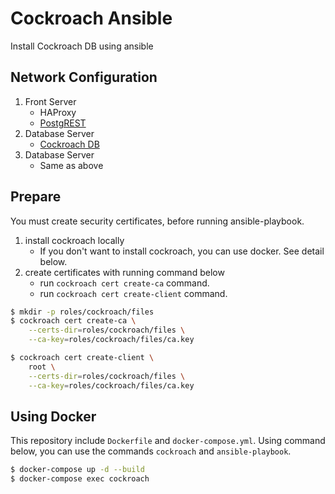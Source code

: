 # Cockroach Ansible

Install Cockroach DB using ansible


## Network Configuration

1. Front Server
    - HAProxy
    - [PostgREST](http://postgrest.org/en/v5.1/index.html)
1. Database Server
    - [Cockroach DB](https://www.cockroachlabs.com/)
1. Database Server
    * Same as above

## Prepare

You must create security certificates, before running ansible-playbook.

1. install cockroach locally
    * If you don't want to install cockroach, you can use docker. See detail below.
1. create certificates with running command below
    * run `cockroach cert create-ca` command.
    * run `cockroach cert create-client` command.

```bash
$ mkdir -p roles/cockroach/files
$ cockroach cert create-ca \
    --certs-dir=roles/cockroach/files \
    --ca-key=roles/cockroach/files/ca.key

$ cockroach cert create-client \
    root \
    --certs-dir=roles/cockroach/files \
    --ca-key=roles/cockroach/files/ca.key
```


## Using Docker

This repository include `Dockerfile` and `docker-compose.yml`.
Using command below, you can use the commands `cockroach` and `ansible-playbook`.

```bash
$ docker-compose up -d --build
$ docker-compose exec cockroach
```
